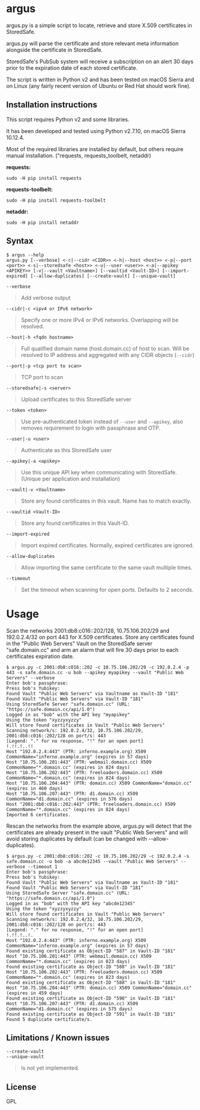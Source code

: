 # argus

argus.py is a simple script to locate, retrieve and store X.509 certificates in StoredSafe.

argus.py will parse the certificate and store relevant meta information alongside  the certificate in StoredSafe.

StoredSafe's PubSub system will receive a subscription on an alert 30 days prior to the expiration date of each stored certificate.

The script is written in Python v2 and has been tested on macOS Sierra and on Linux (any fairly recent version of Ubuntu or Red Hat should work fine).

## Installation instructions

This script requires Python v2 and some libraries. 

It has been developed and tested using Python v2.7.10, on macOS Sierra 10.12.4.

Most of the required libraries are installed by default,  but others require manual installation. ("requests, requests_toolbelt, netaddr)

**requests:**
```
sudo -H pip install requests
```

**requests-toolbelt:**
```
sudo -H pip install requests-toolbelt
```

**netaddr:**
```
sudo -H pip install netaddr
```

## Syntax

```
$ argus --help
argus.py [--verbose] <-c|--cidr <CIDR>> <-h|--host <host>> <-p|--port <port>> <-s|--storedsafe <host>> <-u|--user <user>> <-a|--apikey <APIKEY>> [-v|--vault <Vaultname>] [--vaultid <Vault-ID>] [--import-expired] [--allow-duplicates] [--create-vault] [--unique-vault]
```

```
--verbose
``` 
> Add verbose output

```
--cidr|-c <ipv4 or IPv6 network>
```
> Specify one or more IPv4 or IPv6 networks. Overlapping will be resolved.

```
--host|-h <fqdn hostname>
```
> Full qualified domain name (host.domain.cc) of host to scan. Will be resolved to IP address and aggregated with any CIDR objects (```--cidr```)

```
--port|-p <tcp port to scan>
```
> TCP port to scan

```
--storedsafe|-s <server>
```
> Upload certificates to this StoredSafe server

```
--token <token>
```
> Use pre-authenticated token instead of ```--user``` and ```--apikey```, also removes requirement to login with passphrase and OTP.

```
--user|-u <user>
```
> Authenticate as this StoredSafe user

```
--apikey|-a <apikey>
```
> Use this unique API key when communicating with StoredSafe. (Unique per application and installation)

```
--vault|-v <Vaultname>
```
> Store any found certificates in this vault. Name has to match exactly.

```
--vaultid <Vault-ID>
```
> Store any found certificates in this Vault-ID.

```
--import-expired
```
> Import expired certificates. Normally, expired certificates are ignored.

```
--allow-duplicates
```
> Allow importing the same certificate to the same vault multiple times.

```
--timeout
```
> Set the timeout when scanning for open ports. Defaults to 2 seconds.

Usage
=====
Scan the networks 2001:db8:c016::202/128, 10.75.106.202/29 and 192.0.2.4/32 on port 443 for X.509 certificates. Store any certificates found in the "Public Web Servers" Vault on the StoredSafe server "safe.domain.cc" and arm an alarm that will fire 30 days prior to each certificates expiration date.

```
$ argus.py -c 2001:db8:c016::202 -c 10.75.106.202/29 -c 192.0.2.4 -p 443 -s safe.domain.cc -u bob --apikey myapikey --vault "Public Web Servers" --verbose
Enter bob's passphrase:
Press bob's Yubikey:
Found Vault "Public Web Servers" via Vaultname as Vault-ID "181"
Found Vault "Public Web Servers" via Vault-ID "181"
Using StoredSafe Server "safe.domain.cc" (URL: "https://safe.domain.cc/api/1.0")
Logged in as "bob" with the API key "myapikey"
Using the token "xyzzyxyzzy"
Will store found certificates in Vault "Public Web Servers"
Scanning network/s: 192.0.2.4/32, 10.75.106.202/29, 2001:db8:c016::202/128 on port/s: 443
[Legend: "." for no response, "!" for an open port]
!.!!.!..!!
Host "192.0.2.4:443" (PTR: inferno.example.org) X509 CommonName="inferno.example.org" (expires in 57 days)
Host "10.75.106.201:443" (PTR: webmail.domain.cc) X509 CommonName="*.domain.cc" (expires in 824 days)
Host "10.75.106.202:443" (PTR: freeloaders.domain.cc) X509 CommonName="*.domain.cc" (expires in 824 days)
Host "10.75.106.204:443" (PTR: domain.cc) X509 CommonName="domain.cc" (expires in 460 days)
Host "10.75.106.207:443" (PTR: d1.domain.cc) X509 CommonName="d1.domain.cc" (expires in 576 days)
Host "2001:db8:c016::202:443" (PTR: freeloaders.domain.cc) X509 CommonName="*.domain.cc" (expires in 824 days)
Imported 6 certificates.
```

Rescan the networks from the example above, argus.py will detect that the certificates are already present in the vault "Public Web Servers" and will avoid storing duplicates by default (can be changed with --allow-duplicates).

```
$ argus.py -c 2001:db8:c016::202 -c 10.75.106.202/29 -c 192.0.2.4 -s safe.domain.cc -u bob -a abcde12345 --vault "Public Web Servers" --verbose --timeout 1
Enter bob's passphrase:
Press bob's Yubikey:
Found Vault "Public Web Servers" via Vaultname as Vault-ID "181"
Found Vault "Public Web Servers" via Vault-ID "181"
Using StoredSafe Server "safe.domain.cc" (URL: "https://safe.domain.cc/api/1.0")
Logged in as "bob" with the API key "abcde12345"
Using the token "xyzzyxyzzy"
Will store found certificates in Vault "Public Web Servers"
Scanning network/s: 192.0.2.4/32, 10.75.106.202/29, 2001:db8:c016::202/128 on port/s: 443
[Legend: "." for no response, "!" for an open port]
!.!!.!..!.
Host "192.0.2.4:443" (PTR: inferno.example.org) X509 CommonName="inferno.example.org" (expires in 57 days)
Found existing certificate as Object-ID "587" in Vault-ID "181"
Host "10.75.106.201:443" (PTR: webmail.domain.cc) X509 CommonName="*.domain.cc" (expires in 823 days)
Found existing certificate as Object-ID "588" in Vault-ID "181"
Host "10.75.106.202:443" (PTR: freeloaders.domain.cc) X509 CommonName="*.domain.cc" (expires in 823 days)
Found existing certificate as Object-ID "588" in Vault-ID "181"
Host "10.75.106.204:443" (PTR: domain.cc) X509 CommonName="domain.cc" (expires in 459 days)
Found existing certificate as Object-ID "590" in Vault-ID "181"
Host "10.75.106.207:443" (PTR: d1.domain.cc) X509 CommonName="d1.domain.cc" (expires in 575 days)
Found existing certificate as Object-ID "591" in Vault-ID "181"
Found 5 duplicate certificate/s.
```

## Limitations / Known issues
```
--create-vault
--unique-vault
```
> Is not yet implemented.

## License
GPL
